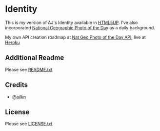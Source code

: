 
# Identity
This is my version of AJ's Identity available in [HTML5UP](https://html5up.net/identity).  I've also incorporated [National Geographic Photo of the Day](https://www.nationalgeographic.com/photography/photo-of-the-day/2019/04/vietnam-fishing-nets/) as a daily background.

My own API creation roadmap at [Nat Geo Photo of the Day API](https://github.com/5hel2l2y/Nat-Geo-Photo-of-the-Day-API), live at [Heroku](https://natgeo.herokuapp.com/api/dailyphoto)

## Additional Readme
Please see [README.txt](README.txt)

## Credits
* [@ajlkn](https://github.com/ajlkn)

## License
Please see [LICENSE.txt](LICENSE.txt)